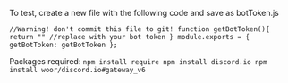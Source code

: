 To test, create a new file with the following code and save as botToken.js

`//Warning! don't commit this file to git!
function getBotToken(){
	return "" //replace with your bot token
}
module.exports = {
  getBotToken: getBotToken
};`


Packages required:
`npm install require
npm install discord.io
npm install woor/discord.io#gateway_v6`
